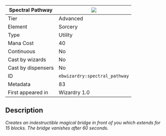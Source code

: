 | Spectral Pathway |![](https://github.com/Electroblob77/Wizardry/blob/1.12.2/src/main/resources/assets/ebwizardry/textures/spells/ebwizardry:spectral_pathway.png)|
|---|---|
| Tier | Advanced |
| Element | Sorcery |
| Type | Utility |
| Mana Cost | 40 |
| Continuous | No |
| Cast by wizards | No |
| Cast by dispensers | No |
| ID | `ebwizardry:spectral_pathway` |
| Metadata | 83 |
| First appeared in | Wizardry 1.0 |
## Description
_Creates an indestructible magical bridge in front of you which extends for 15 blocks. The bridge vanishes after 60 seconds._